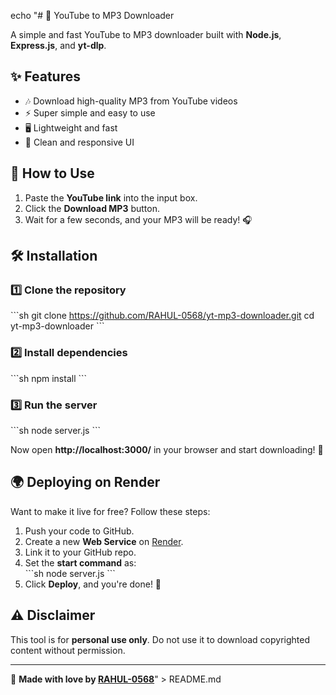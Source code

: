 echo "# 🎵 YouTube to MP3 Downloader

A simple and fast YouTube to MP3 downloader built with **Node.js**, **Express.js**, and **yt-dlp**.

## ✨ Features
- 🎶 Download high-quality MP3 from YouTube videos  
- ⚡ Super simple and easy to use  
- 🖥️ Lightweight and fast  
- 🎨 Clean and responsive UI  

## 📌 How to Use
1. Paste the **YouTube link** into the input box.  
2. Click the **Download MP3** button.  
3. Wait for a few seconds, and your MP3 will be ready! 🎧  

## 🛠 Installation

### 1️⃣ Clone the repository  
\`\`\`sh
git clone https://github.com/RAHUL-0568/yt-mp3-downloader.git
cd yt-mp3-downloader
\`\`\`

### 2️⃣ Install dependencies  
\`\`\`sh
npm install
\`\`\`

### 3️⃣ Run the server  
\`\`\`sh
node server.js
\`\`\`

Now open **http://localhost:3000/** in your browser and start downloading! 🚀  

## 🌍 Deploying on Render  
Want to make it live for free? Follow these steps:  
1. Push your code to GitHub.  
2. Create a new **Web Service** on [Render](https://render.com/).  
3. Link it to your GitHub repo.  
4. Set the **start command** as:  
   \`\`\`sh
   node server.js
   \`\`\`
5. Click **Deploy**, and you're done! 🎉  

## ⚠️ Disclaimer  
This tool is for **personal use only**. Do not use it to download copyrighted content without permission.  

---

💙 **Made with love by [RAHUL-0568](https://github.com/RAHUL-0568)**" > README.md
